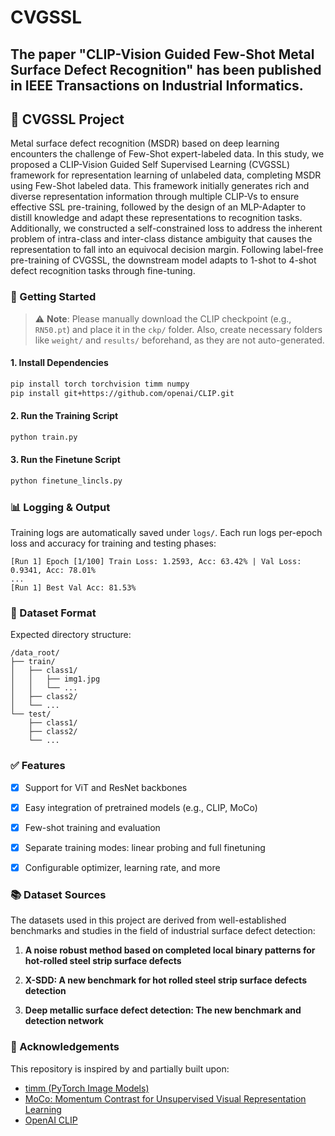 # CVGSSL

## The paper "CLIP-Vision Guided Few-Shot Metal Surface Defect Recognition" has been published in IEEE Transactions on Industrial Informatics.


## 🧠 CVGSSL Project  
Metal surface defect recognition (MSDR) based on deep learning encounters the challenge of Few-Shot expert-labeled data. In this study, we proposed a CLIP-Vision Guided Self Supervised Learning (CVGSSL) framework for representation learning of unlabeled data, completing MSDR using Few-Shot labeled data. This framework initially generates rich and diverse representation information through multiple CLIP-Vs to ensure effective SSL pre-training, followed by the design of an MLP-Adapter to distill knowledge and adapt these representations to recognition tasks. Additionally, we constructed a self-constrained loss to address the inherent problem of intra-class and inter-class distance ambiguity that causes the representation to fall into an equivocal decision margin. Following label-free pre-training of CVGSSL, the downstream model adapts to 1-shot to 4-shot defect recognition tasks through fine-tuning.

### 🚀 Getting Started
> ⚠️ **Note**: Please manually download the CLIP checkpoint (e.g., `RN50.pt`) and place it in the `ckp/` folder. Also, create necessary folders like `weight/` and `results/` beforehand, as they are not auto-generated.
#### 1. Install Dependencies

```bash
pip install torch torchvision timm numpy
pip install git+https://github.com/openai/CLIP.git
```

#### 2. Run the Training Script

```bash
python train.py 
```
#### 3. Run the Finetune Script

```bash
python finetune_lincls.py
```

### 📊 Logging & Output

Training logs are automatically saved under `logs/`. Each run logs per-epoch loss and accuracy for training and testing phases:

```
[Run 1] Epoch [1/100] Train Loss: 1.2593, Acc: 63.42% | Val Loss: 0.9341, Acc: 78.01%
...
[Run 1] Best Val Acc: 81.53%
```

### 📂 Dataset Format

Expected directory structure:

```
/data_root/
├── train/
│   ├── class1/
│   │   ├── img1.jpg
│   │   └── ...
│   ├── class2/
│   └── ...
└── test/
    ├── class1/
    ├── class2/
    └── ...
```


### ✅ Features

* [x] Support for ViT and ResNet backbones
* [x] Easy integration of pretrained models (e.g., CLIP, MoCo)
* [x] Few-shot training and evaluation
* [x] Separate training modes: linear probing and full finetuning
* [x] Configurable optimizer, learning rate, and more


### 📚 Dataset Sources

The datasets used in this project are derived from well-established benchmarks and studies in the field of industrial surface defect detection:

1. **A noise robust method based on completed local binary patterns for hot-rolled steel strip surface defects**

2. **X-SDD: A new benchmark for hot rolled steel strip surface defects detection**

3. **Deep metallic surface defect detection: The new benchmark and detection network**




### 📜 Acknowledgements

This repository is inspired by and partially built upon:

* [timm (PyTorch Image Models)](https://github.com/huggingface/pytorch-image-models)
* [MoCo: Momentum Contrast for Unsupervised Visual Representation Learning](https://github.com/facebookresearch/moco)
* [OpenAI CLIP](https://github.com/openai/CLIP)



